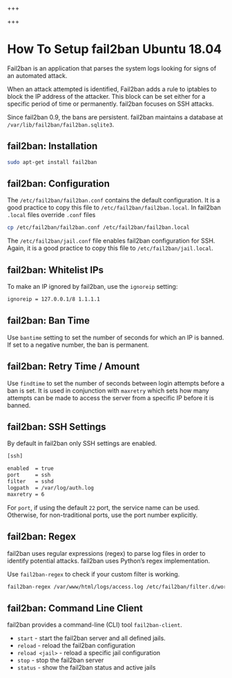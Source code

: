 
+++

+++
# How To Setup fail2ban Ubuntu 18.04

Fail2ban is an application that parses the system logs looking for signs of an automated attack.

When an attack attempted is identified, Fail2ban adds a rule to iptables to block the IP address of the attacker. This block can be set either for a specific period of time or permanently. fail2ban focuses on SSH attacks.

Since fail2ban 0.9, the bans are persistent. fail2ban maintains a database at `/var/lib/fail2ban/fail2ban.sqlite3`.

## fail2ban: Installation

```bash
sudo apt-get install fail2ban
```

## fail2ban: Configuration

The `/etc/fail2ban/fail2ban.conf` contains the default configuration. It is a
good practice to copy this file to `/etc/fail2ban/fail2ban.local`. In fail2ban
`.local` files override `.conf` files

```bash
cp /etc/fail2ban/fail2ban.conf /etc/fail2ban/fail2ban.local
```

The `/etc/fail2ban/jail.conf` file enables fail2ban configuration for SSH.
Again, it is a good practice to copy this file to `/etc/fail2ban/jail.local`.

## fail2ban: Whitelist IPs

To make an IP ignored by fail2ban, use the `ignoreip` setting:

```bash
ignoreip = 127.0.0.1/8 1.1.1.1
```

## fail2ban: Ban Time

Use `bantime` setting to set the number of seconds for which an IP is banned. If set to a negative number, the ban is permanent.

## fail2ban: Retry Time / Amount

Use `findtime` to set the number of seconds between login attempts before a ban is set. It is used in conjunction with `maxretry` which sets how many attempts can be made to access the server from a specific IP before it is banned.

## fail2ban: SSH Settings

By default in fail2ban only SSH settings are enabled.

```bash
[ssh]

enabled  = true
port     = ssh
filter   = sshd
logpath  = /var/log/auth.log
maxretry = 6
```

For `port`, if using the default `22` port, the service name can be used. Otherwise, for non-traditional ports, use the port number explicitly.

## fail2ban: Regex

fail2ban uses regular expressions (regex) to parse log files in order to identify potential attacks. fail2ban uses Python’s regex implementation.

Use `fail2ban-regex` to check if your custom filter is working.

```bash
fail2ban-regex /var/www/html/logs/access.log /etc/fail2ban/filter.d/wordpress.conf
```

## fail2ban: Command Line Client

fail2ban provides a command-line (CLI) tool `fail2ban-client`.

+ `start` - start the fail2ban server and all defined jails.
+ `reload` - reload the fail2ban configuration
+ `reload <jail>` - reload a specific jail configuration
+ `stop` - stop the fail2ban server
+ `status` - show the fail2ban status and active jails


